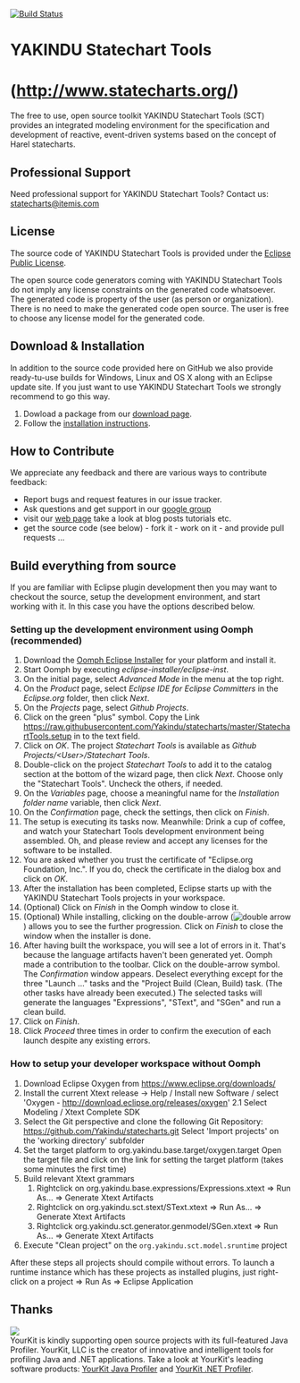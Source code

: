 [![Build Status](https://travis-ci.org/Yakindu/statecharts.svg?branch=master)](https://travis-ci.org/Yakindu/statecharts)

# YAKINDU Statechart Tools 
# (http://www.statecharts.org/)

The free to use, open source toolkit YAKINDU Statechart Tools (SCT) provides an integrated modeling environment for the specification and development of reactive, event-driven systems based on the concept of Harel statecharts. 

## Professional Support
Need professional support for YAKINDU Statechart Tools? Contact us: statecharts@itemis.com
## License

The source code of YAKINDU Statechart Tools is provided under the <a href="http://www.eclipse.org/legal/epl-v10.html">Eclipse Public License</a>. 

The open source code generators coming with YAKINDU Statechart Tools do not imply any license constraints on the generated code whatsoever. The generated code is property of the user (as person or organization). There is no need to make the generated code open source. The user is free to choose any license model for the generated code.

## Download & Installation

In addition to the source code provided here on GitHub we also provide ready-tu-use builds for Windows, Linux and OS X along with an Eclipse update site. If you just want to use YAKINDU Statechart Tools we strongly recommend to go this way. 

1. Dowload a package from our <a href="http://www.statecharts.org/download.html" target="_blank">download page</a>.
2. Follow the <a href="https://github.com/Yakindu/statecharts/blob/master/plugins/org.yakindu.sct.doc.user/src/user-guide/installation.textile" target="_blank">installation instructions</a>.

## How to Contribute

We appreciate any feedback and there are various ways to contribute feedback:

* Report bugs and request features in our issue tracker.
* Ask questions and get support in our <a href="https://groups.google.com/forum/embed/?place=forum/yakindu-user#!forum/yakindu-user">google group</a>
* visit our <a  href="http://statecharts.org">web page</a> take a look at blog posts tutorials etc.
* get the source code (see below) - fork it - work on it - and provide pull requests ... 
 

## Build everything from source

If you are familiar with Eclipse plugin development then you may want to checkout the source, setup the development environment, and start working with it. In this case you have the options described below.

### Setting up the development environment using Oomph (recommended)

1. Download the <a href="https://wiki.eclipse.org/Eclipse_Oomph_Installer" target="_blank">Oomph Eclipse Installer</a> for your platform and install it.
2. Start Oomph by executing *eclipse-installer/eclipse-inst*.
3. On the initial page, select *Advanced Mode* in the menu at the top right.
4. On the *Product* page, select *Eclipse IDE for Eclipse Committers* in the *Eclipse.org* folder, then click *Next*.
5. On the *Projects* page, select *Github Projects*.
6. Click on the green "plus" symbol. Copy the Link https://raw.githubusercontent.com/Yakindu/statecharts/master/StatechartTools.setup in to the text field.
7. Click on *OK*. The project *Statechart Tools* is available as *Github Projects/&lt;User&gt;/Statechart Tools*.
8. Double-click on the project *Statechart Tools* to add it to the catalog section at the bottom of the wizard page, then click *Next*. Choose only the "Statechart Tools". Uncheck the others, if needed.
9. On the *Variables* page, choose a meaningful name for the *Installation folder name* variable, then click *Next*.
10. On the *Confirmation* page, check the settings, then click on *Finish*.
11. The setup is executing its tasks now. Meanwhile: Drink a cup of coffee, and watch your Statechart Tools development environment being assembled. Oh, and please review and accept any licenses for the software to be installed.
12. You are asked whether you trust the certificate of "Eclipse.org Foundation, Inc.". If you do, check the certificate in the dialog box and click on *OK*.
13. After the installation has been completed, Eclipse starts up with the YAKINDU Statechart Tools projects in your workspace.
14. (Optional) Click on *Finish* in the Oomph window to close it. 
15. (Optional) While installing, clicking on the double-arrow (![double arrow](oomph_icon.png)) allows you to see the further progression. Click on *Finish* to close the window when the installer is done.
16. After having built the workspace, you will see a lot of errors in it. That's because the language artifacts haven't been generated yet. Oomph made a contribution to the toolbar. Click on the double-arrow symbol. The *Confirmation* window appears. Deselect everything except for the three "Launch …" tasks and the "Project Build (Clean, Build) task. (The other tasks have already been executed.) The selected tasks will generate the languages "Expressions", "SText", and "SGen" and run a clean build.
17. Click on *Finish*.
18. Click *Proceed* three times in order to confirm the execution of each launch despite any existing errors.

### How to setup your developer workspace without Oomph
1. Download Eclipse Oxygen from https://www.eclipse.org/downloads/
2. Install the current Xtext release -> Help / Install new Software / select 'Oxygen - http://download.eclipse.org/releases/oxygen'
2.1 Select Modeling / Xtext Complete SDK 
3. Select the Git perspective and clone the following Git Repository:
https://github.com/Yakindu/statecharts.git
Select 'Import projects' on the 'working directory' subfolder
4. Set the target platform to org.yakindu.base.target/oxygen.target
Open the target file and click on the link for setting the target platform (takes some minutes the first time)
5. Build relevant Xtext grammars
    1. Rightclick on org.yakindu.base.expressions/Expressions.xtext => Run As... => Generate Xtext Artifacts
    1. Rightclick on org.yakindu.sct.stext/SText.xtext => Run As... => Generate Xtext Artifacts
    1. Rightclick org.yakindu.sct.generator.genmodel/SGen.xtext => Run As... => Generate Xtext Artifacts
6. Execute "Clean project" on the `org.yakindu.sct.model.sruntime` project


After these steps all projects should compile without errors. To launch a runtime instance which has these projects as installed plugins, just right-click on a project => Run As => Eclipse Application

## Thanks
<img src="https://www.yourkit.com/images/yklogo.png" /> <br />
YourKit is kindly supporting open source projects with its full-featured Java Profiler.
YourKit, LLC is the creator of innovative and intelligent tools for profiling
Java and .NET applications. Take a look at YourKit's leading software products:
<a href="http://www.yourkit.com/java/profiler/index.jsp">YourKit Java Profiler</a> and
<a href="http://www.yourkit.com/.net/profiler/index.jsp">YourKit .NET Profiler</a>.
